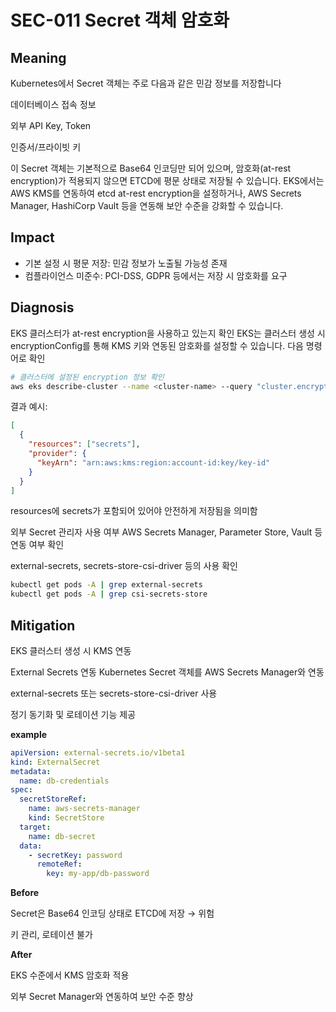 # SEC-011 Secret 객체 암호화

## Meaning
Kubernetes에서 Secret 객체는 주로 다음과 같은 민감 정보를 저장합니다

데이터베이스 접속 정보

외부 API Key, Token

인증서/프라이빗 키

이 Secret 객체는 기본적으로 Base64 인코딩만 되어 있으며, 암호화(at-rest encryption)가 적용되지 않으면 ETCD에 평문 상태로 저장될 수 있습니다.
EKS에서는 AWS KMS를 연동하여 etcd at-rest encryption을 설정하거나, AWS Secrets Manager, HashiCorp Vault 등을 연동해 보안 수준을 강화할 수 있습니다.
    
## Impact
- 기본 설정 시 평문 저장: 민감 정보가 노출될 가능성 존재
- 컴플라이언스 미준수: PCI-DSS, GDPR 등에서는 저장 시 암호화를 요구

## Diagnosis
EKS 클러스터가 at-rest encryption을 사용하고 있는지 확인
EKS는 클러스터 생성 시 encryptionConfig를 통해 KMS 키와 연동된 암호화를 설정할 수 있습니다. 다음 명령어로 확인

```bash
# 클러스터에 설정된 encryption 정보 확인
aws eks describe-cluster --name <cluster-name> --query "cluster.encryptionConfig"
```

결과 예시:

```json
[
  {
    "resources": ["secrets"],
    "provider": {
      "keyArn": "arn:aws:kms:region:account-id:key/key-id"
    }
  }
]
```
resources에 secrets가 포함되어 있어야 안전하게 저장됨을 의미함

외부 Secret 관리자 사용 여부
AWS Secrets Manager, Parameter Store, Vault 등 연동 여부 확인

external-secrets, secrets-store-csi-driver 등의 사용 확인

```bash
kubectl get pods -A | grep external-secrets
kubectl get pods -A | grep csi-secrets-store
```


## Mitigation
EKS 클러스터 생성 시 KMS 연동

External Secrets 연동
Kubernetes Secret 객체를 AWS Secrets Manager와 연동

external-secrets 또는 secrets-store-csi-driver 사용

정기 동기화 및 로테이션 기능 제공

**example**

```yaml
apiVersion: external-secrets.io/v1beta1
kind: ExternalSecret
metadata:
  name: db-credentials
spec:
  secretStoreRef:
    name: aws-secrets-manager
    kind: SecretStore
  target:
    name: db-secret
  data:
    - secretKey: password
      remoteRef:
        key: my-app/db-password
```

**Before**

Secret은 Base64 인코딩 상태로 ETCD에 저장 → 위험

키 관리, 로테이션 불가

**After**

EKS 수준에서 KMS 암호화 적용

외부 Secret Manager와 연동하여 보안 수준 향상
